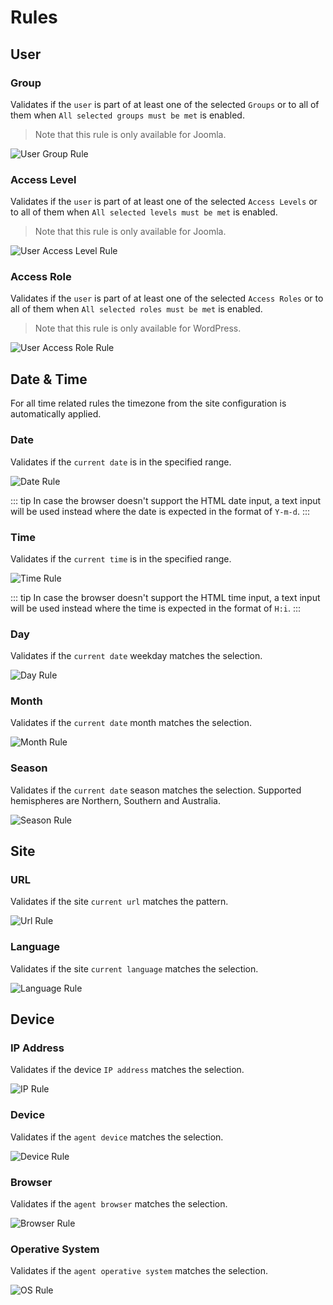 # Rules

## User

### Group

Validates if the `user` is part of at least one of the selected `Groups` or to all of them when `All selected groups must be met` is enabled.

> Note that this rule is only available for Joomla.

![User Group Rule](./assets/rule-user-group.png)

### Access Level

Validates if the `user` is part of at least one of the selected `Access Levels` or to all of them when `All selected levels must be met` is enabled.

> Note that this rule is only available for Joomla.

![User Access Level Rule](./assets/rule-user-access-level.png)

### Access Role

Validates if the `user` is part of at least one of the selected `Access Roles` or to all of them when `All selected roles must be met` is enabled.

> Note that this rule is only available for WordPress.

![User Access Role Rule](./assets/rule-user-access-role.png)

## Date & Time

For all time related rules the timezone from the site configuration is automatically applied.

### Date

Validates if the `current date` is in the specified range.

![Date Rule](./assets/rule-date.png)

::: tip
In case the browser doesn't support the HTML date input, a text input will be used instead where the date is expected in the format of `Y-m-d`.
:::

### Time

Validates if the `current time` is in the specified range.

![Time Rule](./assets/rule-time.png)

::: tip
In case the browser doesn't support the HTML time input, a text input will be used instead where the time is expected in the format of `H:i`.
:::

### Day

Validates if the `current date` weekday matches the selection.

![Day Rule](./assets/rule-day.png)

### Month

Validates if the `current date` month matches the selection.

![Month Rule](./assets/rule-month.png)

### Season

Validates if the `current date` season matches the selection. Supported hemispheres are Northern, Southern and Australia.

![Season Rule](./assets/rule-season.png)

## Site

### URL

Validates if the site `current url` matches the pattern.

![Url Rule](./assets/rule-url.png)

### Language

Validates if the site `current language` matches the selection.

![Language Rule](./assets/rule-language.png)

## Device

### IP Address

Validates if the device `IP address` matches the selection.

![IP Rule](./assets/rule-ip.png)

### Device

Validates if the `agent device` matches the selection.

![Device Rule](./assets/rule-device.png)

### Browser

Validates if the `agent browser` matches the selection.

![Browser Rule](./assets/rule-browser.png)

### Operative System

Validates if the `agent operative system` matches the selection.

![OS Rule](./assets/rule-os.png)

